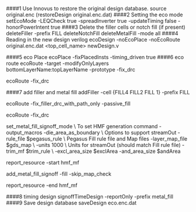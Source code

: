 ####1 Use Innovus to restore the original design database.
 source original.enc  (restoreDesign original.enc.dat)
####2 Setting the eco mode 
setEcoMode -LEQCheck true -spreadInverter true -updateTiming false -honorPowerIntent true
####3 Delete the filler cells or notch fill (if present)
deleteFiller -prefix FILL
deleteNotchFill
deleteMetalFill -mode all
####4 Reading in the new design verilog 
 ecoDesign -noEcoPlace -noEcoRoute original.enc.dat <top_cell_name> newDesign.v

####5 eco Place
ecoPlace -fixPlacedInsts -timing_driven true
####6 eco route
ecoRoute -target -modifyOnlyLayers bottomLayerName:topLayerName -prototype -fix_drc

ecoRoute -fix_drc

####7 add filler and metal fill
addFiller -cell {FILL4 FILL2 FILL 1} -prefix FILL

ecoRoute -fix_filler_drc_with_path_only -passive_fill

ecoRoute -fix_drc

set_metal_fill_signoff_mode \ To set HMF generation command -output_macros -die_area_as_boundary \ Options to support streamOut -rule_file \$pegasus_rule \ Pegasus Fill rule file and Map files -layer_map_file \$gds_map \ -units 1000 \ Units for streamOut (should match Fill rule file) -trim_mf \$trim_rule \ -excl_area_size \$exclArea -and_area_size \$andArea

report_resource -start hmf_mf

add_metal_fill_signoff -fill -skip_map_check

report_resource -end hmf_mf

####8 timing design
signoffTimeDesign -reportOnly -prefix metal_fill
####9 Save design database
saveDesign eco.enc.dat